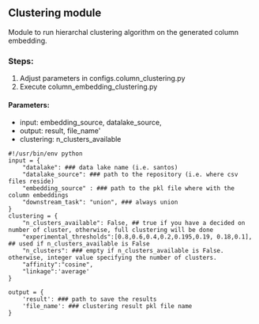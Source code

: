 ## Clustering module 
Module to run hierarchal clustering algorithm on the generated column embedding. 

### Steps:
1. Adjust parameters in configs.column_clustering.py
2. Execute column_embedding_clustering.py

#### Parameters: 
- input: embedding_source, datalake_source, 
- output: result, file_name'
- clustering: n_clusters_available

````
#!/usr/bin/env python
input = {
    "datalake": ### data lake name (i.e. santos)
    "datalake_source": ### path to the repository (i.e. where csv files reside)
    "embedding_source" : ### path to the pkl file where with the column embeddings
    "downstream_task": "union", ### always union 
}
clustering = {
    "n_clusters_available": False, ## true if you have a decided on number of cluster, otherwise, full clustering will be done 
    "experimental_thresholds":[0.8,0.6,0.4,0.2,0.195,0.19, 0.18,0.1], ## used if n_clusters_available is False
    "n_clusters": ### empty if n_clusters_available is False. otherwise, integer value specifying the number of clusters. 
    "affinity":"cosine",
    "linkage":'average'
}

output = {
    'result': ### path to save the results 
    'file_name': ### clustering result pkl file name 
}
````
